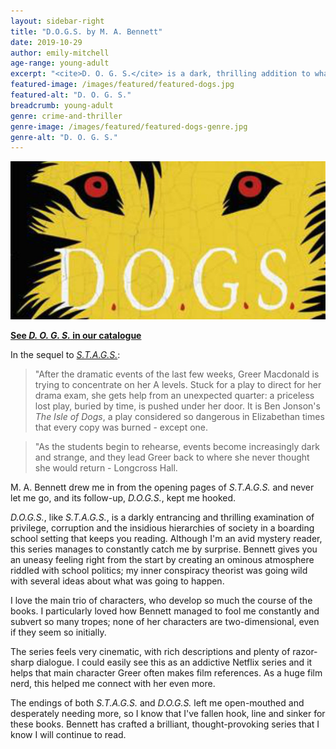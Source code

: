```yaml
---
layout: sidebar-right
title: "D.O.G.S. by M. A. Bennett"
date: 2019-10-29
author: emily-mitchell
age-range: young-adult
excerpt: "<cite>D. O. G. S.</cite> is a dark, thrilling addition to what is becoming a brilliant and addictive mystery series."
featured-image: /images/featured/featured-dogs.jpg
featured-alt: "D. O. G. S."
breadcrumb: young-adult
genre: crime-and-thriller
genre-image: /images/featured/featured-dogs-genre.jpg
genre-alt: "D. O. G. S."
---
```


![D. O. G. S.](/images/featured/featured-dogs.jpg)

**[See <cite>D. O. G. S.</cite> in our catalogue](https://suffolk.spydus.co.uk/cgi-bin/spydus.exe/ENQ/OPAC/BIBENQ?BRN=2596276)**

In the sequel to [<cite>S.T.A.G.S.</cite>](https://suffolk.spydus.co.uk/cgi-bin/spydus.exe/ENQ/OPAC/BIBENQ?BRN=2185698):

> "After the dramatic events of the last few weeks, Greer Macdonald is trying to concentrate on her A levels. Stuck for a play to direct for her drama exam, she gets help from an unexpected quarter: a priceless lost play, buried by time, is pushed under her door. It is Ben Jonson's <cite>The Isle of Dogs</cite>, a play considered so dangerous in Elizabethan times that every copy was burned - except one.

> "As the students begin to rehearse, events become increasingly dark and strange, and they lead Greer back to where she never thought she would return - Longcross Hall.

M. A. Bennett drew me in from the opening pages of <cite>S.T.A.G.S.</cite> and never let me go, and its follow-up, <cite>D.O.G.S.</cite>, kept me hooked.

<cite>D.O.G.S.</cite>, like <cite>S.T.A.G.S.</cite>, is a darkly entrancing and thrilling examination of privilege, corruption and the insidious hierarchies of society in a boarding school setting that keeps you reading. Although I'm an avid mystery reader, this series manages to constantly catch me by surprise. Bennett gives you an uneasy feeling right from the start by creating an ominous atmosphere riddled with school politics; my inner conspiracy theorist was going wild with several ideas about what was going to happen.

I love the main trio of characters, who develop so much the course of the books. I particularly loved how Bennett managed to fool me constantly and subvert so many tropes; none of her characters are two-dimensional, even if they seem so initially.

The series feels very cinematic, with rich descriptions and plenty of razor-sharp dialogue. I could easily see this as an addictive Netflix series and it helps that main character Greer often makes film references. As a huge film nerd, this helped me connect with her even more.

The endings of both <cite>S.T.A.G.S.</cite> and <cite>D.O.G.S.</cite> left me open-mouthed and desperately needing more, so I know that I've fallen hook, line and sinker for these books. Bennett has crafted a brilliant, thought-provoking series that I know I will continue to read.
